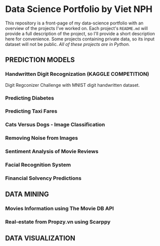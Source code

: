 # Data Science Portfolio by Viet NPH
This repository is a front-page of my data-science portfolio with an overview of the projects I've worked on. Each project's `README.md` will provide a full description of the project, so I'll provide a short description here for convenience. 
Some projects containing private data, so its input dataset will not be public.
_All of these projects are in Python._

## PREDICTION MODELS

### Handwritten Digit Recognization (KAGGLE COMPETITION)
Digit Regconizer Challenge with MNIST digit handwritten dataset.


### Predicting Diabetes


### Predicting Taxi Fares


### Cats Versus Dogs - Image Classification


### Removing Noise from Images


### Sentiment Analysis of Movie Reviews


### Facial Recognition System


### Financial Solvency Predictions

## DATA MINING

### Movies Information using The Movie DB API

### Real-estate from Propzy.vn using Scarppy

## DATA VISUALIZATION

### 
